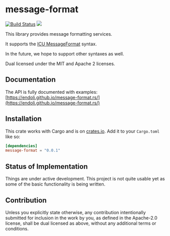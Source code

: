 # message-format

[![Build Status](https://travis-ci.org/endoli/message-format.rs.svg?branch=master)](https://travis-ci.org/endoli/message-format.rs)
[![](http://meritbadge.herokuapp.com/message-format)](https://crates.io/crates/message-format)

This library provides message formatting services.

It supports the [ICU MessageFormat](http://userguide.icu-project.org/formatparse/messages) syntax.

In the future, we hope to support other syntaxes as well.

Dual licensed under the MIT and Apache 2 licenses.

## Documentation

The API is fully documented with examples:
[https://endoli.github.io/message-format.rs/](https://endoli.github.io/message-format.rs/)

## Installation

This crate works with Cargo and is on
[crates.io](https://crates.io/crates/message-format).
Add it to your `Cargo.toml` like so:

```toml
[dependencies]
message-format = "0.0.1"
```

## Status of Implementation

Things are under active development. This project is not quite
usable yet as some of the basic functionality is being written.

## Contribution

Unless you explicitly state otherwise, any contribution
intentionally submitted for inclusion in the work by you,
as defined in the Apache-2.0 license, shall be dual licensed
as above, without any additional terms or conditions.
